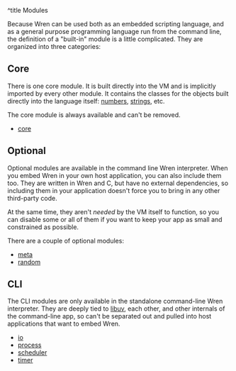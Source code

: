 ^title Modules

Because Wren can be used both as an embedded scripting language, and as a
general purpose programming language run from the command line, the definition
of a "built-in" module is a little complicated. They are organized into three
categories:

## Core

There is one core module. It is built directly into the VM and is implicitly
imported by every other module. It contains the classes for the objects built
directly into the language itself: [numbers][], [strings][], etc.

[numbers]: core/num.html
[strings]: core/string.html

The core module is always available and can't be removed.

* [core](core)

## Optional

Optional modules are available in the command line Wren interpreter. When you
embed Wren in your own host application, you can also include them too. They are
written in Wren and C, but have no external dependencies, so including them in
your application doesn't force you to bring in any other third-party code.

At the same time, they aren't *needed* by the VM itself to function, so you can
disable some or all of them if you want to keep your app as small and
constrained as possible.

There are a couple of optional modules:

* [meta](meta)
* [random](random)

## CLI

The CLI modules are only available in the standalone command-line Wren
interpreter. They are deeply tied to [libuv][], each other, and other internals
of the command-line app, so can't be separated out and pulled into host
applications that want to embed Wren.

[libuv]: http://libuv.org

* [io](io)
* [process](process)
* [scheduler](scheduler)
* [timer](timer)
